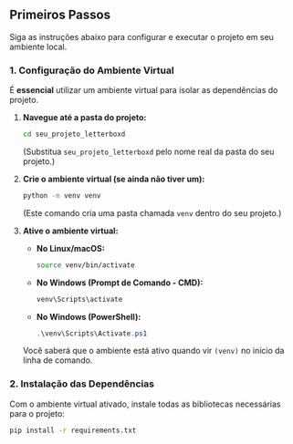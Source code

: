 
## Primeiros Passos

Siga as instruções abaixo para configurar e executar o projeto em seu ambiente local.

### 1. Configuração do Ambiente Virtual

É **essencial** utilizar um ambiente virtual para isolar as dependências do projeto.

1.  **Navegue até a pasta do projeto:**
    ```bash
    cd seu_projeto_letterboxd
    ```
    (Substitua `seu_projeto_letterboxd` pelo nome real da pasta do seu projeto.)

2.  **Crie o ambiente virtual (se ainda não tiver um):**
    ```bash
    python -m venv venv
    ```
    (Este comando cria uma pasta chamada `venv` dentro do seu projeto.)

3.  **Ative o ambiente virtual:**
    * **No Linux/macOS:**
        ```bash
        source venv/bin/activate
        ```
    * **No Windows (Prompt de Comando - CMD):**
        ```cmd
        venv\Scripts\activate
        ```
    * **No Windows (PowerShell):**
        ```powershell
        .\venv\Scripts\Activate.ps1
        ```
    Você saberá que o ambiente está ativo quando vir `(venv)` no início da linha de comando.

### 2. Instalação das Dependências

Com o ambiente virtual ativado, instale todas as bibliotecas necessárias para o projeto:

```bash
pip install -r requirements.txt